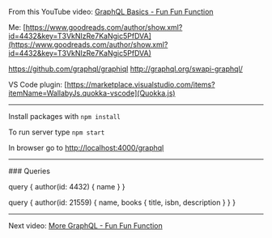 From this YouTube video: [GraphQL Basics - Fun Fun Function](https://www.youtube.com/watch?v=lAJWHHUz8_8)

Me: [https://www.goodreads.com/author/show.xml?id=4432&key=T3VkNIzRe7KaNgic5PfDVA](https://www.goodreads.com/author/show.xml?id=4432&key=T3VkNIzRe7KaNgic5PfDVA)



https://github.com/graphql/graphiql
http://graphql.org/swapi-graphql/

VS Code plugin: [https://marketplace.visualstudio.com/items?itemName=WallabyJs.quokka-vscode](Quokka.js)

<hr />

Install packages with `npm install`

To run server type `npm start`

In browser go to [http://localhost:4000/graphql](http://localhost:4000/graphql)

<hr />
### Queries

query {
  author(id: 4432) {
    name
  }
}


query {
  author(id: 21559) {
    name,
    books {
      title,
      isbn,
      description
    }
  }
}

<hr />

Next video: [More GraphQL - Fun Fun Function](https://www.youtube.com/watch?v=RMtq0RCLuzs)



